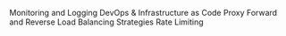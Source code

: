 Monitoring and Logging
DevOps & Infrastructure as Code
Proxy Forward and Reverse
Load Balancing Strategies
Rate Limiting